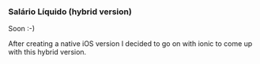 ### Salário Líquido (hybrid version)

Soon :-)

After creating a native iOS version I decided to go on with ionic to come up with this hybrid version.
